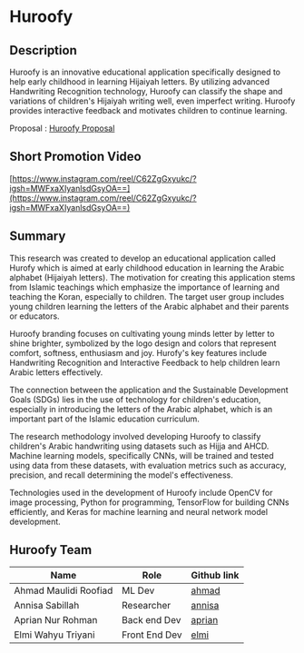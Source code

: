 # Huroofy

## Description
Huroofy is an innovative educational application specifically designed to help early childhood in learning Hijaiyah letters. By utilizing advanced Handwriting Recognition technology, Huroofy can classify the shape and variations of children's Hijaiyah writing well, even imperfect writing. Huroofy provides interactive feedback and motivates children to continue learning.

Proposal : [Huroofy Proposal](https://github.com/upreean/Huroofy/blob/main/Capstone%20Project%20Proposal%20-%20Team%20Huroofy.pdf)

## Short Promotion Video
[https://www.instagram.com/reel/C62ZgGxyukc/?igsh=MWFxaXIyanlsdGsyOA==](https://www.instagram.com/reel/C62ZgGxyukc/?igsh=MWFxaXIyanlsdGsyOA==)

## Summary
This research was created to develop an educational application called Hurofy which is aimed at early childhood education in
learning the Arabic alphabet (Hijaiyah letters). The motivation for creating this application stems from Islamic teachings 
which emphasize the importance of learning and teaching the Koran, especially to children. The target user group includes 
young children learning the letters of the Arabic alphabet and their parents or educators.

Huroofy branding focuses on cultivating young minds letter by letter to shine brighter, symbolized by the logo design and 
colors that represent comfort, softness, enthusiasm and joy. Hurofy's key features include Handwriting Recognition and 
Interactive Feedback to help children learn Arabic letters effectively.

The connection between the application and the Sustainable Development Goals (SDGs) lies in the use of technology for children's 
education, especially in introducing the letters of the Arabic alphabet, which is an important part of the Islamic education curriculum.

The research methodology involved developing Huroofy to classify children's Arabic handwriting using datasets such as Hijja and AHCD. 
Machine learning models, specifically CNNs, will be trained and tested using data from these datasets, with evaluation metrics such as 
accuracy, precision, and recall determining the model's effectiveness.

Technologies used in the development of Huroofy include OpenCV for image processing, Python for programming, TensorFlow for building CNNs 
efficiently, and Keras for machine learning and neural network model development.

## Huroofy Team
| Name                  | Role         | Github link |
|-----------------------|--------------|-------------|
| Ahmad Maulidi Roofiad | ML Dev       | [ahmad](https://github.com/Didin07) |
| Annisa Sabillah       | Researcher   | [annisa](https://github.com/annisasabil) |
| Aprian Nur Rohman     | Back end Dev | [aprian](https://github.com/upreean) |
| Elmi Wahyu Triyani    | Front End Dev| [elmi](https://github.com/elmiwahyu) |



